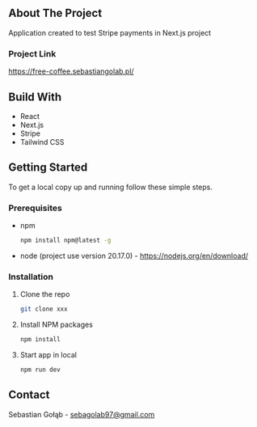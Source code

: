 <!-- ABOUT THE PROJECT -->

## About The Project

Application created to test Stripe payments in Next.js project

### Project Link

https://free-coffee.sebastiangolab.pl/

<!-- BUILD WITH -->

## Build With

<ul>
  <li>React</li>
  <li>Next.js</li>
  <li>Stripe</li>
  <li>Tailwind CSS</li>
</ul>

<!-- GETTING STARTED -->

## Getting Started

To get a local copy up and running follow these simple steps.

### Prerequisites

- npm

  ```sh
  npm install npm@latest -g
  ```

- node (project use version 20.17.0) - https://nodejs.org/en/download/

### Installation

1. Clone the repo
   ```sh
   git clone xxx
   ```
2. Install NPM packages

   ```sh
   npm install
   ```

3. Start app in local
   ```sh
   npm run dev
   ```

<!-- CONTACT -->

## Contact

Sebastian Gołąb - sebagolab97@gmail.com
